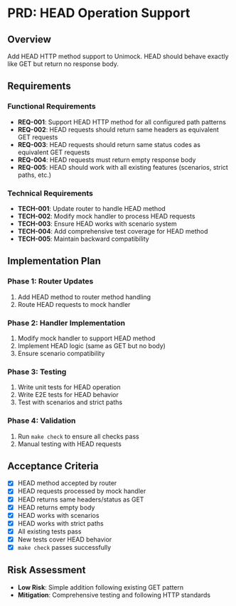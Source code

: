 # PRD: HEAD Operation Support

## Overview
Add HEAD HTTP method support to Unimock. HEAD should behave exactly like GET but return no response body.

## Requirements

### Functional Requirements
- **REQ-001**: Support HEAD HTTP method for all configured path patterns
- **REQ-002**: HEAD requests should return same headers as equivalent GET requests
- **REQ-003**: HEAD requests should return same status codes as equivalent GET requests  
- **REQ-004**: HEAD requests must return empty response body
- **REQ-005**: HEAD should work with all existing features (scenarios, strict paths, etc.)

### Technical Requirements
- **TECH-001**: Update router to handle HEAD method
- **TECH-002**: Modify mock handler to process HEAD requests
- **TECH-003**: Ensure HEAD works with scenario system
- **TECH-004**: Add comprehensive test coverage for HEAD method
- **TECH-005**: Maintain backward compatibility

## Implementation Plan

### Phase 1: Router Updates
1. Add HEAD method to router method handling
2. Route HEAD requests to mock handler

### Phase 2: Handler Implementation  
1. Modify mock handler to support HEAD method
2. Implement HEAD logic (same as GET but no body)
3. Ensure scenario compatibility

### Phase 3: Testing
1. Write unit tests for HEAD operation
2. Write E2E tests for HEAD behavior
3. Test with scenarios and strict paths

### Phase 4: Validation
1. Run `make check` to ensure all checks pass
2. Manual testing with HEAD requests

## Acceptance Criteria
- [x] HEAD method accepted by router
- [x] HEAD requests processed by mock handler
- [x] HEAD returns same headers/status as GET
- [x] HEAD returns empty body
- [x] HEAD works with scenarios
- [x] HEAD works with strict paths
- [x] All existing tests pass
- [x] New tests cover HEAD behavior
- [x] `make check` passes successfully

## Risk Assessment
- **Low Risk**: Simple addition following existing GET pattern
- **Mitigation**: Comprehensive testing and following HTTP standards